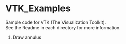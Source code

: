 # VTK_Examples
Sample code for VTK (The Visualization Toolkit).  
See the Readme in each directory for more information.

1. Draw annulus
